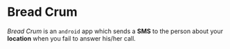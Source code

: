 # Bread Crum

_Bread Crum_ is an ```android``` app which sends a **SMS** to the person about your **location** when you fail to answer his/her call. 
